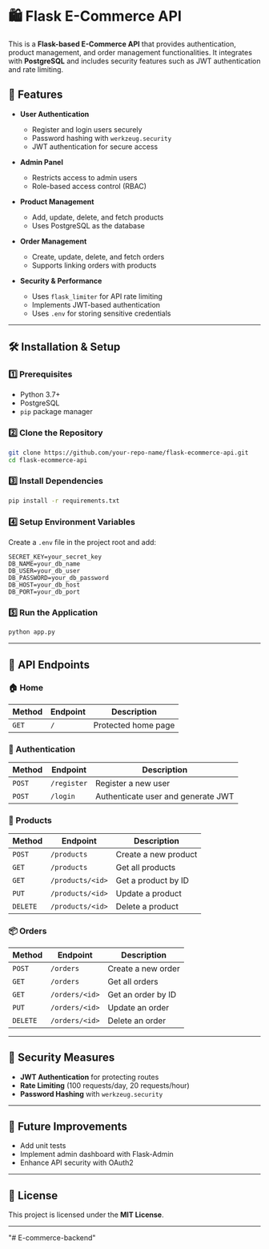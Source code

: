 # 🛍️ Flask E-Commerce API

This is a **Flask-based E-Commerce API** that provides authentication, product management, and order management functionalities. It integrates with **PostgreSQL** and includes security features such as JWT authentication and rate limiting.

## 🚀 Features

- **User Authentication**
  - Register and login users securely
  - Password hashing with `werkzeug.security`
  - JWT authentication for secure access

- **Admin Panel**
  - Restricts access to admin users
  - Role-based access control (RBAC)

- **Product Management**
  - Add, update, delete, and fetch products
  - Uses PostgreSQL as the database

- **Order Management**
  - Create, update, delete, and fetch orders
  - Supports linking orders with products

- **Security & Performance**
  - Uses `flask_limiter` for API rate limiting
  - Implements JWT-based authentication
  - Uses `.env` for storing sensitive credentials

---

## 🛠️ Installation & Setup

### 1️⃣ Prerequisites
- Python 3.7+
- PostgreSQL
- `pip` package manager

### 2️⃣ Clone the Repository
```bash
git clone https://github.com/your-repo-name/flask-ecommerce-api.git
cd flask-ecommerce-api
```

### 3️⃣ Install Dependencies
```bash
pip install -r requirements.txt
```

### 4️⃣ Setup Environment Variables
Create a `.env` file in the project root and add:
```
SECRET_KEY=your_secret_key
DB_NAME=your_db_name
DB_USER=your_db_user
DB_PASSWORD=your_db_password
DB_HOST=your_db_host
DB_PORT=your_db_port
```

### 5️⃣ Run the Application
```bash
python app.py
```

---

## 📌 API Endpoints

### 🏠 Home
| Method | Endpoint | Description |
|--------|---------|-------------|
| `GET`  | `/`     | Protected home page |

### 🔑 Authentication
| Method | Endpoint | Description |
|--------|---------|-------------|
| `POST` | `/register` | Register a new user |
| `POST` | `/login`    | Authenticate user and generate JWT |

### 🛒 Products
| Method | Endpoint | Description |
|--------|---------|-------------|
| `POST` | `/products` | Create a new product |
| `GET`  | `/products` | Get all products |
| `GET`  | `/products/<id>` | Get a product by ID |
| `PUT`  | `/products/<id>` | Update a product |
| `DELETE` | `/products/<id>` | Delete a product |

### 📦 Orders
| Method | Endpoint | Description |
|--------|---------|-------------|
| `POST` | `/orders` | Create a new order |
| `GET`  | `/orders` | Get all orders |
| `GET`  | `/orders/<id>` | Get an order by ID |
| `PUT`  | `/orders/<id>` | Update an order |
| `DELETE` | `/orders/<id>` | Delete an order |

---

## 🔐 Security Measures
- **JWT Authentication** for protecting routes
- **Rate Limiting** (100 requests/day, 20 requests/hour)
- **Password Hashing** with `werkzeug.security`

---

## 🎯 Future Improvements
- Add unit tests
- Implement admin dashboard with Flask-Admin
- Enhance API security with OAuth2

---

## 📝 License
This project is licensed under the **MIT License**.

---

"# E-commerce-backend" 
